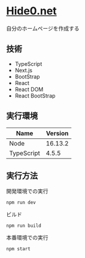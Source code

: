# [Hide0.net](https://hide0.net)
 自分のホームページを作成する
## 技術
 - TypeScript
 - Next.js
 - BootStrap
 - React
 - React DOM
 - React BootStrap
## 実行環境
| Name       | Version |
|------------|--------|
| Node       | 16.13.2 |
| TypeScript | 4.5.5       |
## 実行方法
 開発環境での実行
```shell
npm run dev
``` 
ビルド
```shell
npm run build
```
本番環境での実行
```shell
npm start
```